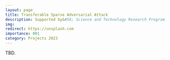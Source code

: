 ```yaml
---
layout: page
title: Transferable Sparse Adversarial Attack
description: Supported by&#58; Science and Technology Research Program of Chongqing Education Commission of China <br> Year&#58; 2023-2026 <br> Grant&#58; 40K(RMB) <br> Role&#58; PI
img:
redirect: https://unsplash.com
importance: 001
category: Projects 2023
---
```


TBD.

